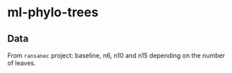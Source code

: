 # ml-phylo-trees

## Data

From `ransanec` project: baseline, n6, n10 and n15 depending on the number of leaves.